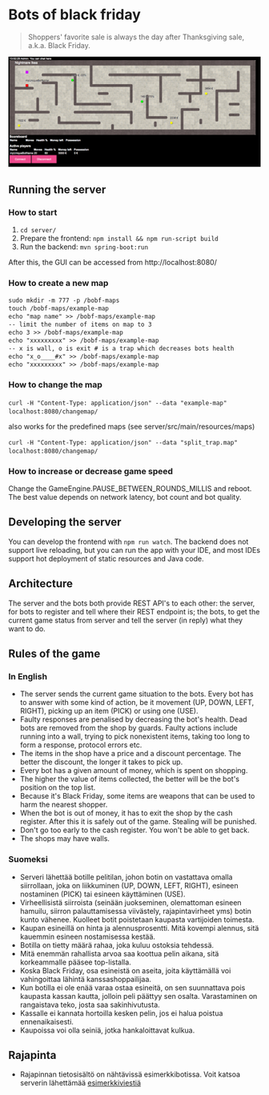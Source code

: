 # Bots of black friday

> Shoppers' favorite sale is always the day after Thanksgiving sale, a.k.a. Black Friday.

![bots shopping to the death](bots.png)

## Running the server

### How to start

1. `cd server/`
2. Prepare the frontend: `npm install && npm run-script build`
3. Run the backend: `mvn spring-boot:run`

After this, the GUI can be accessed from http://localhost:8080/

### How to create a new map

```
sudo mkdir -m 777 -p /bobf-maps
touch /bobf-maps/example-map
echo "map name" >> /bobf-maps/example-map
-- limit the number of items on map to 3
echo 3 >> /bobf-maps/example-map
echo "xxxxxxxxx" >> /bobf-maps/example-map
-- x is wall, o is exit # is a trap which decreases bots health
echo "x_o____#x" >> /bobf-maps/example-map
echo "xxxxxxxxx" >> /bobf-maps/example-map
```

### How to change the map

`curl -H "Content-Type: application/json" --data "example-map" localhost:8080/changemap/`

also works for the predefined maps (see server/src/main/resources/maps)

`curl -H "Content-Type: application/json" --data "split_trap.map" localhost:8080/changemap/`

### How to increase or decrease game speed

Change the GameEngine.PAUSE_BETWEEN_ROUNDS_MILLIS and reboot. The best value depends on network latency, bot count and bot quality.

## Developing the server

You can develop the frontend with `npm run watch`.
The backend does not support live reloading, but you can run the app with your IDE, and most IDEs support hot deployment of static resources and Java code.

## Architecture

The server and the bots both provide REST API's to each other: the
server, for bots to register and tell where their REST endpoint is; the
bots, to get the current game status from server and tell the server (in
reply) what they want to do.

## Rules of the game

### In English

* The server sends the current game situation to the bots.  Every bot
  has to answer with some kind of action, be it movement (UP, DOWN,
  LEFT, RIGHT), picking up an item (PICK) or using one (USE).
* Faulty responses are penalised by decreasing the bot's health.  Dead
  bots are removed from the shop by guards.  Faulty actions include
  running into a wall, trying to pick nonexistent items, taking too long
  to form a response, protocol errors etc.
* The items in the shop have a price and a discount percentage.  The
  better the discount, the longer it takes to pick up.
* Every bot has a given amount of money, which is spent on shopping.
* The higher the value of items collected, the better will be the bot's
  position on the top list.
* Because it's Black Friday, some items are weapons that can be used to
  harm the nearest shopper.
* When the bot is out of money, it has to exit the shop by the cash
  register.  After this it is safely out of the game.  Stealing will be
  punished.
* Don't go too early to the cash register.  You won't be able to get
  back.
* The shops may have walls.

### Suomeksi

* Serveri lähettää botille pelitilan, johon botin on vastattava omalla siirrollaan, joka on liikkuminen (UP, DOWN, LEFT, RIGHT), esineen nostaminen (PICK) tai esineen käyttäminen (USE).
* Virheellisistä siirroista (seinään juokseminen, olemattoman esineen hamuilu, siirron palauttamisessa viivästely, rajapintavirheet yms) botin kunto vähenee. Kuolleet botit poistetaan kaupasta vartijoiden toimesta.
* Kaupan esineillä on hinta ja alennusprosentti. Mitä kovempi alennus, sitä kauemmin esineen nostamisessa kestää.
* Botilla on tietty määrä rahaa, joka kuluu ostoksia tehdessä.
* Mitä enemmän rahallista arvoa saa koottua pelin aikana, sitä korkeammalle pääsee top-listalla.
* Koska Black Friday, osa esineistä on aseita, joita käyttämällä voi vahingoittaa lähintä kanssashoppailijaa.
* Kun botilla ei ole enää varaa ostaa esineitä, on sen suunnattava pois kaupasta kassan kautta, jolloin peli päättyy sen osalta. Varastaminen on rangaistava teko, josta saa sakinhivutusta.
* Kassalle ei kannata hortoilla kesken pelin, jos ei halua poistua ennenaikaisesti.
* Kaupoissa voi olla seiniä, jotka hankaloittavat kulkua.

## Rajapinta

* Rajapinnan tietosisältö on nähtävissä esimerkkibotissa.  Voit katsoa
  serverin lähettämää [esimerkkiviestiä](./example-message.md)


